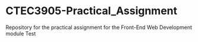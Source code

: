 # CTEC3905-Practical_Assignment
Repository for the practical assignment for the Front-End Web Development module
Test
